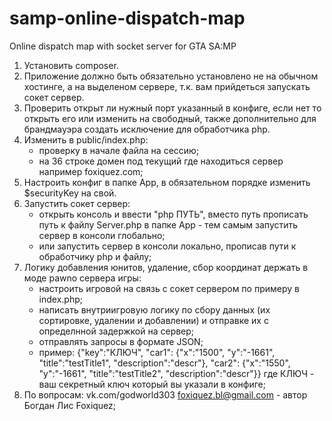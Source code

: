 # samp-online-dispatch-map
Online dispatch map with socket server for GTA SA:MP
1. Установить composer.
2. Приложение должно быть обязательно установлено не на обычном хостинге, а на выделеном сервере, т.к. вам прийдеться запускать сокет сервер.
3. Проверить открыт ли нужный порт указанный в конфиге, если нет то открыть его или изменить на свободный, также дополнительно для брандмауэра создать исключение для обработчика php.
4. Изменить в public/index.php:
    * проверку в начале файла на сессию;
    * на 36 строке домен под текущий где находиться сервер например foxiquez.com;
5. Настроить конфиг в папке App, в обязательном порядке изменить $securityKey на свой.
6. Запустить сокет сервер:
    * открыть консоль и ввести "php ПУТЬ", вместо путь прописать путь к файлу Server.php в папке App - тем самым запустить сервер в консоли глобально;
    * или запустить сервер в консоли локально, прописав пути к обработчику php и файлу;
7. Логику добавления юнитов, удаление, сбор координат держать в моде pawno сервера игры:
    * настроить игровой на связь с сокет сервером по примеру в index.php;
    * написать внутриигровую логику по сбору данных (их сортировке, удалении и добавлении) и отправке их с определнной задержкой на сервер;
    * отправлять запросы в формате JSON;
    * пример: {"key":"КЛЮЧ", "car1": {"x":"1500", "y":"-1661", "title":"testTitle1", "description":"descr"}, "car2": {"x":"1550", "y":"-1661", "title":"testTitle2", "description":"descr"}} где КЛЮЧ - ваш секретный ключ который вы указали в конфиге;
8. По вопросам: vk.com/godworld303 foxiquez.bl@gmail.com - автор Богдан Лис Foxiquez;
